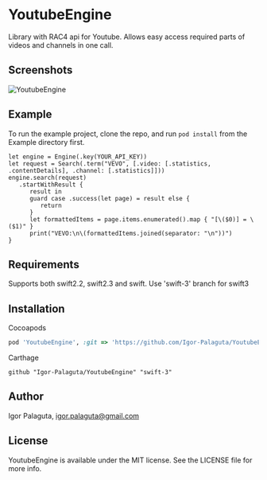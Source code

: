 # YoutubeEngine

Library with RAC4 api for Youtube. Allows easy access required parts of videos and channels in one call.

## Screenshots

![YoutubeEngine](https://raw.githubusercontent.com/Igor-Palaguta/YoutubeEngine/master/Screenshots/ScreenRecord.gif)

## Example

To run the example project, clone the repo, and run `pod install` from the Example directory first.

```
let engine = Engine(.key(YOUR_API_KEY))
let request = Search(.term("VEVO", [.video: [.statistics, .contentDetails], .channel: [.statistics]]))
engine.search(request)
   .startWithResult {
      result in
      guard case .success(let page) = result else {
         return
      }
      let formattedItems = page.items.enumerated().map { "[\($0)] = \($1)" }
      print("VEVO:\n\(formattedItems.joined(separator: "\n"))")
}
```

## Requirements

Supports both swift2.2, swift2.3 and swift. Use 'swift-3' branch for swift3

## Installation

Cocoapods
```ruby
pod 'YoutubeEngine', :git => 'https://github.com/Igor-Palaguta/YoutubeEngine.git', :branch => 'swift-3'
```

Carthage
```
github "Igor-Palaguta/YoutubeEngine" "swift-3"
```

## Author

Igor Palaguta, igor.palaguta@gmail.com

## License

YoutubeEngine is available under the MIT license. See the LICENSE file for more info.
